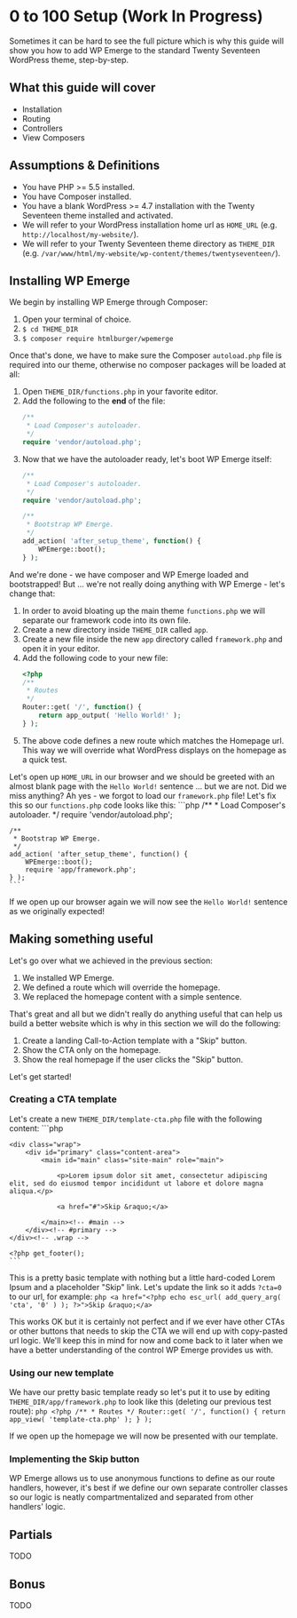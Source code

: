 # 0 to 100 Setup (Work In Progress)

Sometimes it can be hard to see the full picture which is why this guide will show you how to add WP Emerge to the standard Twenty Seventeen WordPress theme, step-by-step.

## What this guide will cover

- Installation
- Routing
- Controllers
- View Composers

## Assumptions & Definitions

- You have PHP >= 5.5 installed.
- You have Composer installed.
- You have a blank WordPress >= 4.7 installation with the Twenty Seventeen theme installed and activated.
- We will refer to your WordPress installation home url as `HOME_URL` (e.g. `http://localhost/my-website/`).
- We will refer to your Twenty Seventeen theme directory as `THEME_DIR` (e.g. `/var/www/html/my-website/wp-content/themes/twentyseventeen/`).

## Installing WP Emerge

We begin by installing WP Emerge through Composer:

1. Open your terminal of choice.
1. `$ cd THEME_DIR`
1. `$ composer require htmlburger/wpemerge`

Once that's done, we have to make sure the Composer `autoload.php` file is required into our theme, otherwise no composer packages will be loaded at all:

1. Open `THEME_DIR/functions.php` in your favorite editor.
1. Add the following to the **end** of the file:
    ```php
    /**
     * Load Composer's autoloader.
     */
    require 'vendor/autoload.php';
    ```
1. Now that we have the autoloader ready, let's boot WP Emerge itself:
    ```php
    /**
     * Load Composer's autoloader.
     */
    require 'vendor/autoload.php';
    
    /**
     * Bootstrap WP Emerge.
     */
    add_action( 'after_setup_theme', function() {
        WPEmerge::boot();
    } );
    ```

And we're done - we have composer and WP Emerge loaded and bootstrapped! But ... we're not really doing anything with WP Emerge - let's change that:

1. In order to avoid bloating up the main theme `functions.php` we will separate our framework code into its own file.
1. Create a new directory inside `THEME_DIR` called `app`.
1. Create a new file inside the new `app` directory called `framework.php` and open it in your editor.
1. Add the following code to your new file:
    ```php
    <?php
    /**
     * Routes
     */
    Router::get( '/', function() {
        return app_output( 'Hello World!' );
    } );
    ```
1. The above code defines a new route which matches the Homepage url. This way we will override what WordPress displays on the homepage as a quick test.

Let's open up `HOME_URL` in our browser and we should be greeted with an almost blank page with the `Hello World!` sentence ... but we are not. Did we miss anything? Ah yes - we forgot to load our `framework.php` file! Let's fix this so our `functions.php` code looks like this:
    ```php
    /**
     * Load Composer's autoloader.
     */
    require 'vendor/autoload.php';
    
    /**
     * Bootstrap WP Emerge.
     */
    add_action( 'after_setup_theme', function() {
        WPEmerge::boot();
        require 'app/framework.php';
    } );
    ```

If we open up our browser again we will now see the `Hello World!` sentence as we originally expected!

## Making something useful

Let's go over what we achieved in the previous section:

1. We installed WP Emerge.
1. We defined a route which will override the homepage.
1. We replaced the homepage content with a simple sentence.

That's great and all but we didn't really do anything useful that can help us build a better website which is why in this section we will do the following:

1. Create a landing Call-to-Action template with a "Skip" button.
1. Show the CTA only on the homepage.
1. Show the real homepage if the user clicks the "Skip" button.

Let's get started!

### Creating a CTA template

Let's create a new `THEME_DIR/template-cta.php` file with the following content:
    ```php
    <?php
    /**
     * Template Name: Call To Action
     */
    ?>
    <?php get_header(); ?>

    <div class="wrap">
        <div id="primary" class="content-area">
            <main id="main" class="site-main" role="main">

                <p>Lorem ipsum dolor sit amet, consectetur adipiscing elit, sed do eiusmod tempor incididunt ut labore et dolore magna aliqua.</p>

                <a href="#">Skip &raquo;</a>

            </main><!-- #main -->
        </div><!-- #primary -->
    </div><!-- .wrap -->

    <?php get_footer();
    ```

This is a pretty basic template with nothing but a little hard-coded Lorem Ipsum and a placeholder "Skip" link. Let's update the link so it adds `?cta=0` to our url, for example:
    ```php
    <a href="<?php echo esc_url( add_query_arg( 'cta', '0' ) ); ?>">Skip &raquo;</a>
    ```

This works OK but it is certainly not perfect and if we ever have other CTAs or other buttons that needs to skip the CTA we will end up with copy-pasted url logic. We'll keep this in mind for now and come back to it later when we have a better understanding of the control WP Emerge provides us with.

### Using our new template

We have our pretty basic template ready so let's put it to use by editing `THEME_DIR/app/framework.php` to look like this (deleting our previous test route):
    ```php
    <?php
    /**
     * Routes
     */
    Router::get( '/', function() {
        return app_view( 'template-cta.php' );
    } );
    ```

If we open up the homepage we will now be presented with our template.

### Implementing the Skip button

WP Emerge allows us to use anonymous functions to define as our route handlers, however, it's best if we define our own separate controller classes so our logic is neatly compartmentalized and separated from other handlers' logic.

## Partials

TODO

## Bonus

TODO